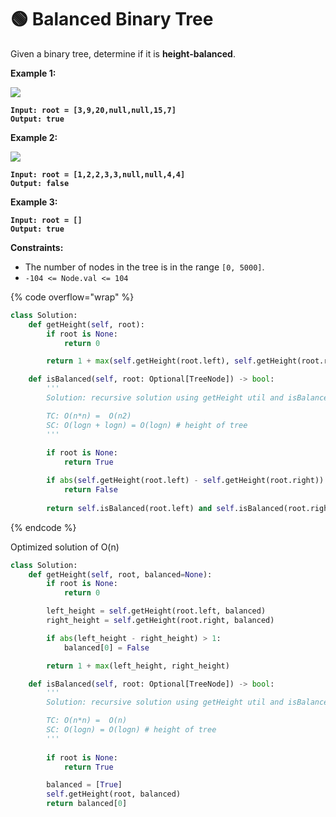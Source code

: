 # 🟢 Balanced Binary Tree

Given a binary tree, determine if it is **height-balanced**.

&#x20;

**Example 1:**

![](https://assets.leetcode.com/uploads/2020/10/06/balance\_1.jpg)

<pre><code><strong>Input: root = [3,9,20,null,null,15,7]
</strong><strong>Output: true
</strong></code></pre>

**Example 2:**

![](https://assets.leetcode.com/uploads/2020/10/06/balance\_2.jpg)

<pre><code><strong>Input: root = [1,2,2,3,3,null,null,4,4]
</strong><strong>Output: false
</strong></code></pre>

**Example 3:**

<pre><code><strong>Input: root = []
</strong><strong>Output: true
</strong></code></pre>

**Constraints:**

* The number of nodes in the tree is in the range `[0, 5000]`.
* `-104 <= Node.val <= 104`

{% code overflow="wrap" %}
```python
class Solution:
    def getHeight(self, root):
        if root is None:
            return 0 

        return 1 + max(self.getHeight(root.left), self.getHeight(root.right))

    def isBalanced(self, root: Optional[TreeNode]) -> bool:
        '''
        Solution: recursive solution using getHeight util and isBalanced 

        TC: O(n*n) =  O(n2)
        SC: O(logn + logn) = O(logn) # height of tree
        '''
        
        if root is None:
            return True

        if abs(self.getHeight(root.left) - self.getHeight(root.right)) > 1:
            return False
        
        return self.isBalanced(root.left) and self.isBalanced(root.right)
```
{% endcode %}

Optimized solution of O(n)

```python
class Solution:
    def getHeight(self, root, balanced=None):
        if root is None:
            return 0 

        left_height = self.getHeight(root.left, balanced)
        right_height = self.getHeight(root.right, balanced)

        if abs(left_height - right_height) > 1:
            balanced[0] = False

        return 1 + max(left_height, right_height)

    def isBalanced(self, root: Optional[TreeNode]) -> bool:
        '''
        Solution: recursive solution using getHeight util and isBalanced 

        TC: O(n*n) =  O(n)
        SC: O(logn) = O(logn) # height of tree
        '''
        
        if root is None:
            return True

        balanced = [True]
        self.getHeight(root, balanced)
        return balanced[0]
```
